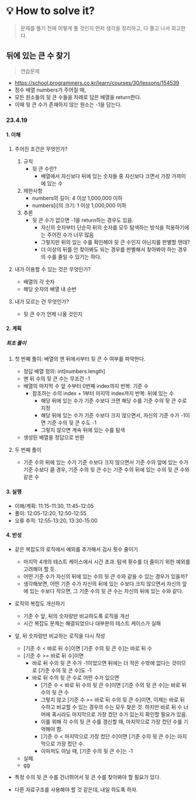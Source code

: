 # 💡 How to solve it?
> 문제를 풀기 전에 어떻게 풀 것인지 먼저 생각을 정리하고, 다 풀고 나서 회고한다.

## 뒤에 있는 큰 수 찾기

> 연습문제

- https://school.programmers.co.kr/learn/courses/30/lessons/154539
- 정수 배열 numbers가 주어질 때,
- 모든 원소들의 뒷 큰 수들을 차례로 담은 배열을 return한다.
- 이때 뒷 큰 수가 존재하지 않는 원소는 -1을 담는다.

### 23.4.19

#### 1. 이해

1. 주어진 조건은 무엇인가?
   1. 규칙
      - 뒷 큰 수란?
        - 배열에서 자신보다 뒤에 있는 숫자들 중
          자신보다 크면서 가장 가까이에 있는 수
   2. 제한사항
      - numbers의 길이: 4 이상 1,000,000 이하
      - numbers[i]의 크기: 1 이상 1,000,000 이하
   3. 추론
      - 뒷 큰 수가 없으면 -1을 return하는 경우도 있음.
        - 자신의 숫자부터 단순히 뒤의 숫자를 모두 탐색하는 방식을 적용하기에는
          주어진 수가 너무 많음
        - 그렇지만 뒤의 있는 수를 확인해야 뒷 큰 수인지 아닌지를 판별할 텐데?
        - 더 이상의 뒤를 안 찾아봐도 되는 경우를 판별해서
          찾아봐야 하는 경우의 수를 줄일 수 있기는 하다.

2. 내가 이용할 수 있는 것은 무엇인가?
   - 배열의 각 숫자
   - 해당 숫자의 배열 내 순번

3. 내가 모르는 건 무엇인가?
   - 뒷 큰 수가 언제 나올 것인지

#### 2. 계획

##### 최초 풀이

1. 첫 번째 풀이: 배열의 맨 뒤에서부터 뒷 큰 수 여부를 파악한다.
   - 정답 배열 정의: int[numbers.length]
   - 맨 뒤 수의 뒷 큰 수는 무조건 -1
   - 배열의 마지막 수 앞 수부터 0번째 index까지 반복: 기준 수
     - 참조하는 수의 index + 1부터 마지막 index까지 반복: 뒤에 있는 수
       - 해당 뒤에 있는 수가 기준 수보다 크면 해당 수를 기준 수의 뒷 큰 수로 지정
       - 해당 뒤에 있는 수가 기준 수보다 크지 않으면서, 자신의 기준 수가 -1이면
         기준 수의 뒷 큰 수도 -1
       - 그렇지 않으면 계속 뒤에 있는 수를 탐색
   - 생성된 배열을 정답으로 반환

2. 두 번째 풀이
   - 기준 수의 뒤에 있는 수가 기준 수보다 크지 않으면서
     기준 수의 앞에 있는 수가 기준 수보다 클 경우,
     기준 수의 뒷 큰 수는 기준 수의 뒤에 있는 수의 뒷 큰 수와 같은 수

#### 3. 실행

- 이해/계획: 11:15-11:30, 11:45-12:05
- 풀이: 12:05-12:20, 12:50-12:55
- 오류 추적: 12:55-13:20, 13:30-15:00

#### 4. 반성

- 같은 복잡도의 로직에서 예외를 추가해서 검사 횟수 줄이기
  - 마지막 4개의 테스트 케이스에서 시간 초과. 탐색 횟수를 더 줄이기 위한 예외를 고려해야 할 듯.
  - 어떤 기준 수가 자신의 뒤에 있는 수의 뒷 큰 수와 같을 수 있는 경우가 있을까?
  - 생각해보면, 어떤 기준 수가 자신의 뒤에 있는 수보다 크지 않으면서
    자신의 앞에 있는 수보다 작으면, 그 기준 수의 뒷 큰 수는 자신의 뒤에 있는 수와 같다.

- 로직의 복잡도 개선하기
  - 기준 수 앞, 뒤의 숫자랑만 비교하도록 로직을 개선
  - 시간 복잡도 문제는 해결되었으나 대부분의 테스트 케이스가 실패

- 앞, 뒤 숫자랑만 비교하는 로직을 다시 작성
  - [기준 수 < 바로 뒤 수]이면 [기준 수의 뒷 큰 수]는 바로 뒤 수
  - [기준 수 >= 바로 뒤 수]이면
    - 바로 뒤 수의 뒷 큰 수가 -1이었으면 뒤에는 더 작은 수밖에 없다는 것이므로
      [기준 수의 뒷 큰 수]도 -1
    - 바로 뒤 수의 뒷 큰 수로 어떤 수가 있으면
      - [기준 수 < 바로 뒤 수의 뒷 큰 수]이면 [기준 수의 뒷 큰 수]는 바로 뒤 수의 뒷 큰 수
      - 그렇지 않고 [기준 수 >= 바로 뒤 수의 뒷 큰 수]이면,
        이제는 바로 뒤 수하고 비교할 수 있는 경우의 수는 모두 찾은 것.
        하지만 바로 뒤 수 너머에 혹시라도 마지막으로 가장 컸던 수가 있는지 확인할 필요가 있음.
      - 이를 위해 각 수의 뒷 큰 수를 갱신할 때, 마지막으로 가장 컸던 수를 기억해야 함.
      - [기준 수 < 마지막으로 가장 컸던 수]이면 [기준 수의 뒷 큰 수]는 마지막으로 가장 컸던 수.
      - 이마저도 아닐 때, [기준 수의 뒷 큰 수]는 -1
  - 실패.
  - gg

- 특정 수의 뒷 큰 수를 건너뛰어서 뒷 큰 수를 찾아봐야 할 필요가 있다.
- 다른 자료구조를 사용해야 할 것 같은데, 내일 하도록 하자.
